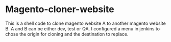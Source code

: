 # Magento-cloner-website
This is a shell code to clone magento website A to another magento website B. A and B can be either dev, test or QA.
I configured a menu in jenkins to chose the origin for cloning and the destination to replace.
